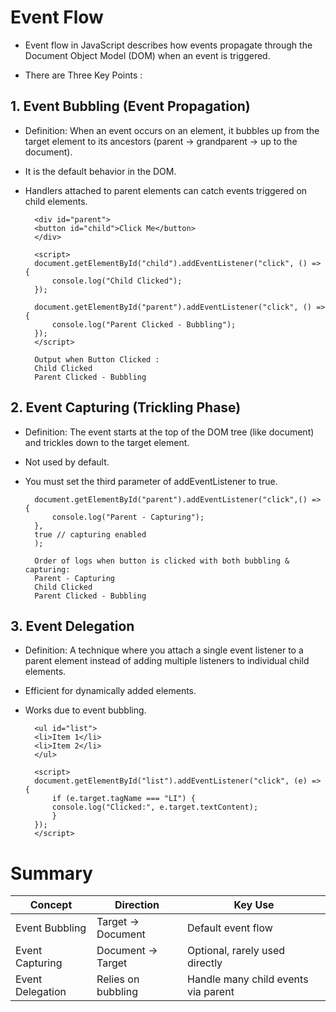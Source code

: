 # Event Flow

- Event flow in JavaScript describes how events propagate through the Document Object Model (DOM) when an event is triggered.

- There are Three Key Points :

## 1. Event Bubbling (Event Propagation)

- Definition: When an event occurs on an element, it bubbles up from the target element to its ancestors (parent → grandparent → up to the document).

- It is the default behavior in the DOM.

- Handlers attached to parent elements can catch events triggered on child elements.

        <div id="parent">
        <button id="child">Click Me</button>
        </div>

        <script>
        document.getElementById("child").addEventListener("click", () => {
            console.log("Child Clicked");
        });

        document.getElementById("parent").addEventListener("click", () => {
            console.log("Parent Clicked - Bubbling");
        });
        </script>

        Output when Button Clicked :
        Child Clicked
        Parent Clicked - Bubbling

## 2. Event Capturing (Trickling Phase)

- Definition: The event starts at the top of the DOM tree (like document) and trickles down to the target element.

- Not used by default.

- You must set the third parameter of addEventListener to true.

        document.getElementById("parent").addEventListener("click",() => {
            console.log("Parent - Capturing");
        },
        true // capturing enabled
        );

        Order of logs when button is clicked with both bubbling & capturing:
        Parent - Capturing
        Child Clicked
        Parent Clicked - Bubbling


## 3. Event Delegation

- Definition: A technique where you attach a single event listener to a parent element instead of adding multiple listeners to individual child elements.

- Efficient for dynamically added elements.

- Works due to event bubbling.

        <ul id="list">
        <li>Item 1</li>
        <li>Item 2</li>
        </ul>

        <script>
        document.getElementById("list").addEventListener("click", (e) => {
            if (e.target.tagName === "LI") {
            console.log("Clicked:", e.target.textContent);
            }
        });
        </script>

# Summary

| Concept          | Direction          | Key Use                             |
| ---------------- | ------------------ | ----------------------------------- |
| Event Bubbling   | Target → Document  | Default event flow                  |
| Event Capturing  | Document → Target  | Optional, rarely used directly      |
| Event Delegation | Relies on bubbling | Handle many child events via parent |

